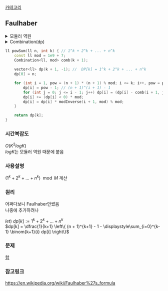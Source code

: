 [카테고리](/README.md)
## Faulhaber
<details>
<summary>모듈러 역원</summary>

```cpp
tuple<ll, ll, ll> extendedGCD(ll a, ll b) { // ax + by = gcd(a, b)
    if (b == 0) return {1, 0, a};

    auto [x, y, g] = extendedGCD(b, a % b);
    return {y, x - (a / b) * y, g};
}

ll modInverse(ll a, ll b) {
    auto [x, y, g] = extendedGCD(a, b); //ax + by = g
    if (g == 1) return (x + b) % b;
    return -1;
}

```
</details>

<details>
<summary>Combination(dp)</summary>

```cpp
template <typename T, T mod>
class Combination {
private:
    vector<vector<T> > dp;

public:
    Combination(int maxN, int maxR) : dp(maxN + 1, vector<T>(maxR + 1, -1)) {}
    Combination(int maxN) : Combination(maxN, maxN) {}

    T operator()(int n, int r) {
        if (r > n || r < 0) return 0;
        if (n == 1) return 1;
        if (r == 0 || r == n) return 1;
        
        T &res = dp[n][r];
        if (~res) return res;

        return res = ((*this)(n - 1, r - 1) + (*this)(n - 1, r)) % mod;
    }
};
```
</details>

```cpp
ll powSum(ll n, int k) { // 1^k + 2^k + ... + n^k
    const ll mod = 1e9 + 7;
    Combination<ll, mod> comb(k + 1);
    
    vector<ll> dp(k + 1, -1); //  DP[k] = 1^k + 2^k + ... + n^k
    dp[0] = n;

    for (int i = 1, pow = (n + 1) * (n + 1) % mod; i <= k; i++, pow = pow * (n + 1) % mod) {
        dp[i] = pow - 1; // (n + 1)^(i + 1) - 1
        for (int j = 0; j <= i - 1; j++) dp[i] = (dp[i] - comb(i + 1, j) * dp[j]) % mod;
        dp[i] += (dp[i] < 0) * mod;
        dp[i] = dp[i] * modInverse(i + 1, mod) % mod;
    }

    return dp[k];
}
```
### 시간복잡도
$O(K^2 logK)$   
$logK$는 모듈러 역원 때문에 붙음   

### 사용설명
$(1^k + 2^k + ... + n^k) \mod{M}$ 계산   

### 원리
<!-- TODO Faulhaber's formula 추가해야됨 -->
어쩌다보니 Faulhaber안썼음   
나중에 추가하려나   

$let)$ $dp[k] := 1^k + 2^k + ... + n^k$   
$dp[k] = \dfrac{1}{k+1} \left\{ (n + 1)^{k+1} - 1 - \displaystyle\sum_{i=0}^{k-1} \binom{k+1}{i} dp[i] \right\}$   

### 문제
[합](https://www.acmicpc.net/problem/1492)

### 참고링크
https://en.wikipedia.org/wiki/Faulhaber%27s_formula   